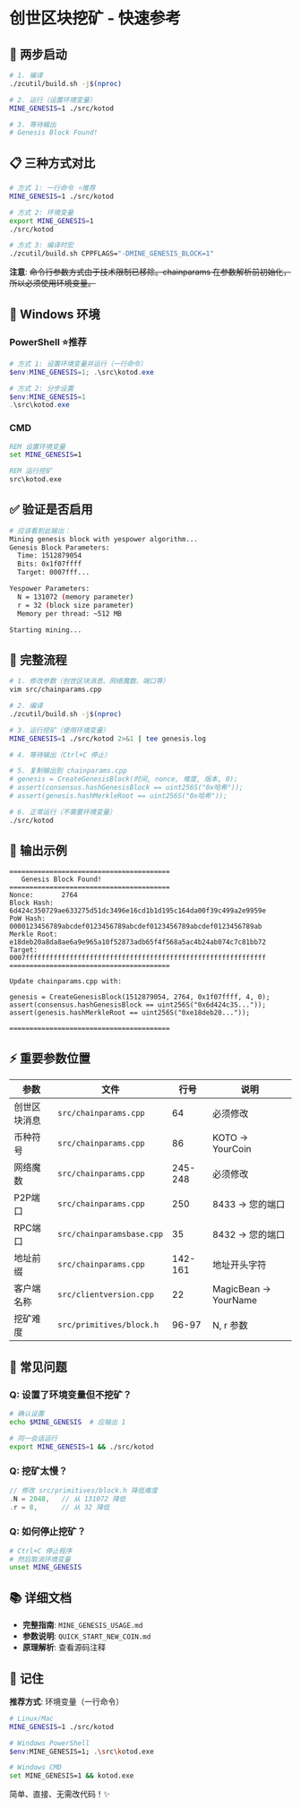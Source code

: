 # 创世区块挖矿 - 快速参考

## 🚀 两步启动

```bash
# 1. 编译
./zcutil/build.sh -j$(nproc)

# 2. 运行（设置环境变量）
MINE_GENESIS=1 ./src/kotod

# 3. 等待输出
# Genesis Block Found! 
```

## 📋 三种方式对比

```bash
# 方式 1: 一行命令 ⭐推荐
MINE_GENESIS=1 ./src/kotod

# 方式 2: 环境变量
export MINE_GENESIS=1
./src/kotod

# 方式 3: 编译时宏
./zcutil/build.sh CPPFLAGS="-DMINE_GENESIS_BLOCK=1"
```

**注意**: ~~命令行参数方式由于技术限制已移除。chainparams 在参数解析前初始化，所以必须使用环境变量。~~

## 🔧 Windows 环境

### PowerShell ⭐推荐
```powershell
# 方式 1: 设置环境变量并运行（一行命令）
$env:MINE_GENESIS=1; .\src\kotod.exe

# 方式 2: 分步设置
$env:MINE_GENESIS=1
.\src\kotod.exe
```

### CMD
```cmd
REM 设置环境变量
set MINE_GENESIS=1

REM 运行挖矿
src\kotod.exe
```

## ✅ 验证是否启用

```bash
# 应该看到此输出：
Mining genesis block with yespower algorithm...
Genesis Block Parameters:
  Time: 1512879054
  Bits: 0x1f07ffff
  Target: 0007fff...

Yespower Parameters:
  N = 131072 (memory parameter)
  r = 32 (block size parameter)
  Memory per thread: ~512 MB

Starting mining...
```

## 📝 完整流程

```bash
# 1. 修改参数（创世区块消息、网络魔数、端口等）
vim src/chainparams.cpp

# 2. 编译
./zcutil/build.sh -j$(nproc)

# 3. 运行挖矿（使用环境变量）
MINE_GENESIS=1 ./src/kotod 2>&1 | tee genesis.log

# 4. 等待输出（Ctrl+C 停止）

# 5. 复制输出到 chainparams.cpp
# genesis = CreateGenesisBlock(时间, nonce, 难度, 版本, 0);
# assert(consensus.hashGenesisBlock == uint256S("0x哈希"));
# assert(genesis.hashMerkleRoot == uint256S("0x哈希"));

# 6. 正常运行（不需要环境变量）
./src/kotod
```

## 🎯 输出示例

```
========================================
   Genesis Block Found!
========================================
Nonce:       2764
Block Hash:  6d424c350729ae633275d51dc3496e16cd1b1d195c164da00f39c499a2e9959e
PoW Hash:    0000123456789abcdef0123456789abcdef0123456789abcdef0123456789ab
Merkle Root: e18deb20a8da8ae6a9e965a10f52873adb65f4f568a5ac4b24ab074c7c81bb72
Target:      0007ffffffffffffffffffffffffffffffffffffffffffffffffffffffffffff
========================================

Update chainparams.cpp with:

genesis = CreateGenesisBlock(1512879054, 2764, 0x1f07ffff, 4, 0);
assert(consensus.hashGenesisBlock == uint256S("0x6d424c35..."));
assert(genesis.hashMerkleRoot == uint256S("0xe18deb20..."));

========================================
```

## ⚡ 重要参数位置

| 参数 | 文件 | 行号 | 说明 |
|-----|------|-----|-----|
| 创世区块消息 | `src/chainparams.cpp` | 64 | 必须修改 |
| 币种符号 | `src/chainparams.cpp` | 86 | KOTO → YourCoin |
| 网络魔数 | `src/chainparams.cpp` | 245-248 | 必须修改 |
| P2P端口 | `src/chainparams.cpp` | 250 | 8433 → 您的端口 |
| RPC端口 | `src/chainparamsbase.cpp` | 35 | 8432 → 您的端口 |
| 地址前缀 | `src/chainparams.cpp` | 142-161 | 地址开头字符 |
| 客户端名称 | `src/clientversion.cpp` | 22 | MagicBean → YourName |
| 挖矿难度 | `src/primitives/block.h` | 96-97 | N, r 参数 |

## 🐛 常见问题

### Q: 设置了环境变量但不挖矿？
```bash
# 确认设置
echo $MINE_GENESIS  # 应输出 1

# 同一会话运行
export MINE_GENESIS=1 && ./src/kotod
```

### Q: 挖矿太慢？
```cpp
// 修改 src/primitives/block.h 降低难度
.N = 2048,   // 从 131072 降低
.r = 8,      // 从 32 降低
```

### Q: 如何停止挖矿？
```bash
# Ctrl+C 停止程序
# 然后取消环境变量
unset MINE_GENESIS
```

## 📚 详细文档

- **完整指南**: `MINE_GENESIS_USAGE.md`
- **参数说明**: `QUICK_START_NEW_COIN.md`
- **原理解析**: 查看源码注释

## 🎉 记住

**推荐方式**: 环境变量（一行命令）
```bash
# Linux/Mac
MINE_GENESIS=1 ./src/kotod

# Windows PowerShell
$env:MINE_GENESIS=1; .\src\kotod.exe

# Windows CMD
set MINE_GENESIS=1 && kotod.exe
```

简单、直接、无需改代码！✨

